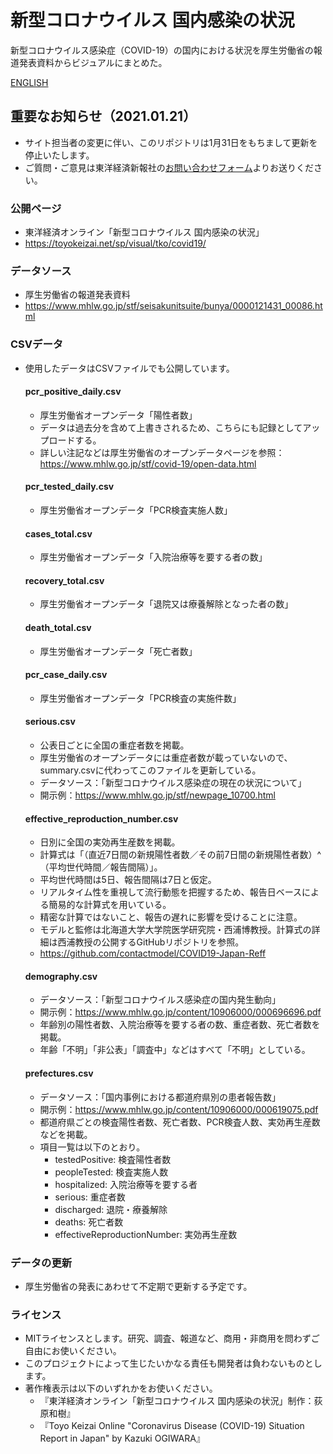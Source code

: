 # 新型コロナウイルス 国内感染の状況
新型コロナウイルス感染症（COVID-19）の国内における状況を厚生労働省の報道発表資料からビジュアルにまとめた。

[ENGLISH](https://github.com/kaz-ogiwara/covid19/blob/master/README.en.md)

## 重要なお知らせ（2021.01.21）
- サイト担当者の変更に伴い、このリポジトリは1月31日をもちまして更新を停止いたします。
- ご質問・ご意見は東洋経済新報社の[お問い合わせフォーム](https://s.toyokeizai.net/apply.html?id=CONTACTUS)よりお送りください。

### 公開ページ
- 東洋経済オンライン「新型コロナウイルス 国内感染の状況」
- https://toyokeizai.net/sp/visual/tko/covid19/

### データソース
- 厚生労働省の報道発表資料
- https://www.mhlw.go.jp/stf/seisakunitsuite/bunya/0000121431_00086.html

### CSVデータ
- 使用したデータはCSVファイルでも公開しています。

  #### pcr_positive_daily.csv
  - 厚生労働省オープンデータ「陽性者数」
  - データは過去分を含めて上書きされるため、こちらにも記録としてアップロードする。
  - 詳しい注記などは厚生労働省のオープンデータページを参照：https://www.mhlw.go.jp/stf/covid-19/open-data.html

  #### pcr_tested_daily.csv
  - 厚生労働省オープンデータ「PCR検査実施人数」
  
  #### cases_total.csv
  - 厚生労働省オープンデータ「入院治療等を要する者の数」
  
  #### recovery_total.csv
  - 厚生労働省オープンデータ「退院又は療養解除となった者の数」
  
  #### death_total.csv
  - 厚生労働省オープンデータ「死亡者数」
  
  #### pcr_case_daily.csv
  - 厚生労働省オープンデータ「PCR検査の実施件数」

  #### serious.csv
  - 公表日ごとに全国の重症者数を掲載。
  - 厚生労働省のオープンデータには重症者数が載っていないので、summary.csvに代わってこのファイルを更新している。
  - データソース：「新型コロナウイルス感染症の現在の状況について」
  - 開示例：https://www.mhlw.go.jp/stf/newpage_10700.html

  #### effective_reproduction_number.csv
  - 日別に全国の実効再生産数を掲載。
  - 計算式は「（直近7日間の新規陽性者数／その前7日間の新規陽性者数）^（平均世代時間／報告間隔）」。
  - 平均世代時間は5日、報告間隔は7日と仮定。
  - リアルタイム性を重視して流行動態を把握するため、報告日ベースによる簡易的な計算式を用いている。
  - 精密な計算ではないこと、報告の遅れに影響を受けることに注意。
  - モデルと監修は北海道大学大学院医学研究院・西浦博教授。計算式の詳細は西浦教授の公開するGitHubリポジトリを参照。
  - https://github.com/contactmodel/COVID19-Japan-Reff

  #### demography.csv
  - データソース：「新型コロナウイルス感染症の国内発生動向」
  - 開示例：https://www.mhlw.go.jp/content/10906000/000696696.pdf
  - 年齢別の陽性者数、入院治療等を要する者の数、重症者数、死亡者数を掲載。
  - 年齢「不明」「非公表」「調査中」などはすべて「不明」としている。

  #### prefectures.csv
  - データソース：「国内事例における都道府県別の患者報告数」
  - 開示例：https://www.mhlw.go.jp/content/10906000/000619075.pdf
  - 都道府県ごとの検査陽性者数、死亡者数、PCR検査人数、実効再生産数などを掲載。
  - 項目一覧は以下のとおり。
    - testedPositive: 検査陽性者数
    - peopleTested: 検査実施人数
    - hospitalized: 入院治療等を要する者
    - serious: 重症者数
    - discharged: 退院・療養解除
    - deaths: 死亡者数
    - effectiveReproductionNumber: 実効再生産数

### データの更新
- 厚生労働省の発表にあわせて不定期で更新する予定です。

### ライセンス
- MITライセンスとします。研究、調査、報道など、商用・非商用を問わずご自由にお使いください。
- このプロジェクトによって生じたいかなる責任も開発者は負わないものとします。
- 著作権表示は以下のいずれかをお使いください。
  - 『東洋経済オンライン「新型コロナウイルス 国内感染の状況」制作：荻原和樹』
  - 『Toyo Keizai Online "Coronavirus Disease (COVID-19) Situation Report in Japan" by Kazuki OGIWARA』
